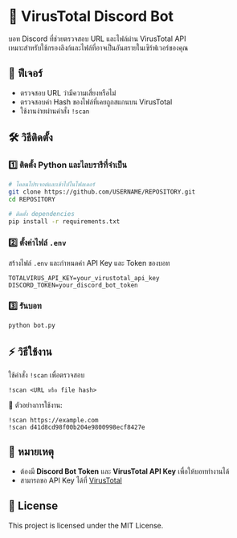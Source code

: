 # 🦠 VirusTotal Discord Bot

บอท Discord ที่ช่วยตรวจสอบ URL และไฟล์ผ่าน VirusTotal API  
เหมาะสำหรับใช้กรองลิงก์และไฟล์ที่อาจเป็นอันตรายในเซิร์ฟเวอร์ของคุณ  

## 🚀 ฟีเจอร์
- ตรวจสอบ URL ว่ามีความเสี่ยงหรือไม่  
- ตรวจสอบค่า Hash ของไฟล์ที่เคยถูกสแกนบน VirusTotal  
- ใช้งานง่ายผ่านคำสั่ง `!scan`  

## 🛠 วิธีติดตั้ง

### 1️⃣ ติดตั้ง Python และไลบรารีที่จำเป็น
```bash
# โคลนโปรเจกต์และเข้าไปในโฟลเดอร์
git clone https://github.com/USERNAME/REPOSITORY.git  
cd REPOSITORY  

# ติดตั้ง dependencies
pip install -r requirements.txt
```

### 2️⃣ ตั้งค่าไฟล์ `.env`
สร้างไฟล์ `.env` และกำหนดค่า API Key และ Token ของบอท  
```plaintext
TOTALVIRUS_API_KEY=your_virustotal_api_key
DISCORD_TOKEN=your_discord_bot_token
```

### 3️⃣ รันบอท
```bash
python bot.py
```

## ⚡ วิธีใช้งาน
ใช้คำสั่ง `!scan` เพื่อตรวจสอบ  
```plaintext
!scan <URL หรือ file hash>
```

🔹 ตัวอย่างการใช้งาน:  
```plaintext
!scan https://example.com  
!scan d41d8cd98f00b204e9800998ecf8427e
```

## 📝 หมายเหตุ
- ต้องมี **Discord Bot Token** และ **VirusTotal API Key** เพื่อให้บอททำงานได้  
- สามารถขอ API Key ได้ที่ [VirusTotal](https://www.virustotal.com/gui/join-us)

## 📜 License
This project is licensed under the MIT License.

